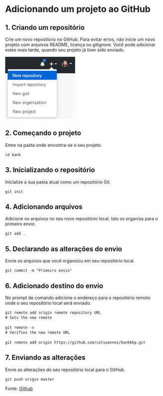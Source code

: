 # Adicionando um projeto ao GitHub


## 1. Criando um repositório

Crie um novo repositório no GitHub. Para evitar erros, não inicie um novo projeto com arquivos README, licença ou gitignore. Você pode adicionar estes mais tarde, quando seu projeto já tiver sido enviado.

![New repository](./images/github_new.png)

## 2. Começando o projeto 

Entre na pasta onde encontra-se o seu projeto.

    cd bank

## 3. Inicializando o repositório

Inicialize a sua pasta atual como um repositório Git.

    git init
    
## 4. Adicionando arquivos

Adicione os arquivos no seu novo repositório local. Isto os organiza para o primeiro envio.

    git add .

## 5. Declarando as alterações do envio 

Envie os arquivos que você organizou em seu repositório local.
    
    git commit -m "Primeiro envio"
    
## 6. Adicionado destino do envio

No prompt de comando adicione o endereço para o repositório remoto onde o seu repositório local será enviado.

    git remote add origin remote repository URL
    # Sets the new remote
    
    git remote -v
    # Verifies the new remote URL

    git remote add origin https://github.com/celsoannes/bankbkp.git

## 7. Enviando as alterações 

Envie as alterações do seu repositório local para o GitHub.

    git push origin master

Fonte: [Github](https://help.github.com/articles/adding-an-existing-project-to-github-using-the-command-line/)